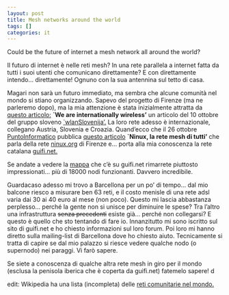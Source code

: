 ```yaml
---
layout: post
title: Mesh networks around the world
tags: []
categories: it
---
```

Could be the future of internet a mesh network all around the world?

Il futuro di internet è nelle reti mesh? In una rete parallela a internet fatta da tutti i suoi utenti che comunicano direttamente? E con direttamente intendo… direttamente! Ognuno con la sua antennina sul tetto di casa.

Magari non sarà un futuro immediato, ma sembra che alcune comunità nel mondo si stiano organizzando. Sapevo del progetto di Firenze (ma ne parleremo dopo), ma la mia attenzione è stata inizialmente attratta da [questo articolo:](http://wlan-si.net/en/blog/2012/10/10/we-are-internationally-wireless/) **\`We are internationally wireless’** un articolo del 10 ottobre del gruppo sloveno [\`wlanSlovenija’.](http://wlan-si.net/) La loro rete adesso è internazionale, collegano Austria, Slovenia e Croazia. Quand’ecco che il 26 ottobre [PuntoInformatico](http://punto-informatico.it) pubblica [questo articolo](http://punto-informatico.it/3634679/PI/Lettere/ninux-rete-mesh-tutti.aspx) **\`Ninux, la rete mesh di tutti’** che parla della rete [ninux.org](ninux.org) di Firenze e… porta alla mia conoscenza la rete catalana [guifi.net.](guifi.net)

Se andate a vedere la [mappa](http://guifi.net/en/node/2413/view/map) che c’è su guifi.net rimarrete piuttosto impressionati… più di 18000 nodi funzionanti. Davvero incredibile.

Guardacaso adesso mi trovo a Barcellona per un po’ di tempo… dal mio balcone riesco a misurare ben 63 reti, e il costo menisle di una rete adsl varia dai 30 ai 40 euro al mese (non poco). Questo mi lascia abbastanza perplesso… perché la gente non si unisce per diminuire le spese? Tra l’altro una infrastruttura ~~senza precedenti~~ esiste già… perché non collegarsi?
E questo è quello che sto tentando di fare io.
Innanzitutto mi sono iscritto sul sito di guifi.net e ho chiesto informazioni sul loro forum. Poi loro mi hanno diretto sulla mailing-list di Barcellona dove ho chiesto aiuto. Tecnicamente si tratta di capire se dal mio palazzo si riesce vedere qualche nodo (o supernodo) nei paraggi.
Vi farò sapere.

Se siete a conoscenza di qualche altra rete mesh in giro per il mondo (esclusa la penisola iberica che è coperta da guifi.net) fatemelo sapere!
d

edit: Wikipedia ha una lista (incompleta) delle [reti comunitarie nel mondo.](https://secure.wikimedia.org/wikipedia/en/wiki/List_of_wireless_community_networks_by_region)
